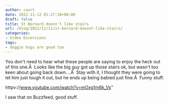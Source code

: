 ```yaml
---
author: court
date: 2012-11-12 01:27:10+00:00
draft: false
title: St Bernard doesn't like stairs
url: /blog/2012/11/11/st-bernard-doesnt-like-stairs/
categories:
- Video Diversions
tags:
- doggie hugs are good too
---
```


You don't need to hear what these people are saying to enjoy the heck out of this one.Â  Looks like the big guy got up those stairs ok, but wasn't too keen about going back down....Â  Stay with it, I thought they were going to let him just tough it out, but he ends up being babied just fine.Â  Funny stuff.

httpv://www.youtube.com/watch?v=mOxg1m6k_Vs"

I saw that on Buzzfeed, good stuff.
